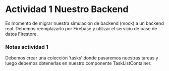 # Actividad 1 Nuestro Backend


Es momento de migrar nuestra simulación de backend (mock) a un backend real. 
Debemos reemplazarlo por Firebase y utilizar el servicio de base de datos Firestore.




### Notas actividad 1
Debemos crear una colección ‘tasks’ donde pasaremos nuestras tareas y luego debemos obtenerlas en nuestro componente TaskListContainer.